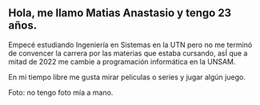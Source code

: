 ## Hola, me llamo Matias Anastasio y tengo 23 años.

Empecé estudiando Ingeniería en Sistemas en la UTN pero no me terminó de convencer la carrera por las materias que estaba cursando, asÍ que a mitad de 2022 me cambie a programación informática en la UNSAM.

En mi tiempo libre me gusta mirar peliculas o series y jugar algún juego.


Foto: no tengo foto mía a mano.
